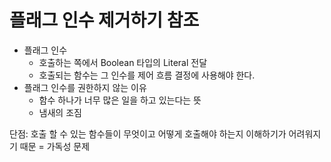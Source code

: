 # 플래그 인수 제거하기 참조

- 플래그 인수
  - 호출하는 쪽에서 Boolean 타입의 Literal 전달
  - 호출되는 함수는 그 인수를 제어 흐름 결정에 사용해야 한다.
- 플래그 인수를 권한하지 않는 이유
  - 함수 하나가 너무 많은 일을 하고 있는다는 뜻
  - 냄새의 조짐

단점: 호출 할 수 있는 함수들이 무엇이고 어떻게 호출해야 하는지 이해하기가 어려워지기 때문 = 가독성 문제
